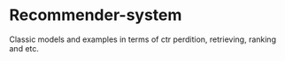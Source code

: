 # Recommender-system
Classic models and examples in terms of ctr perdition, retrieving, ranking and etc.
